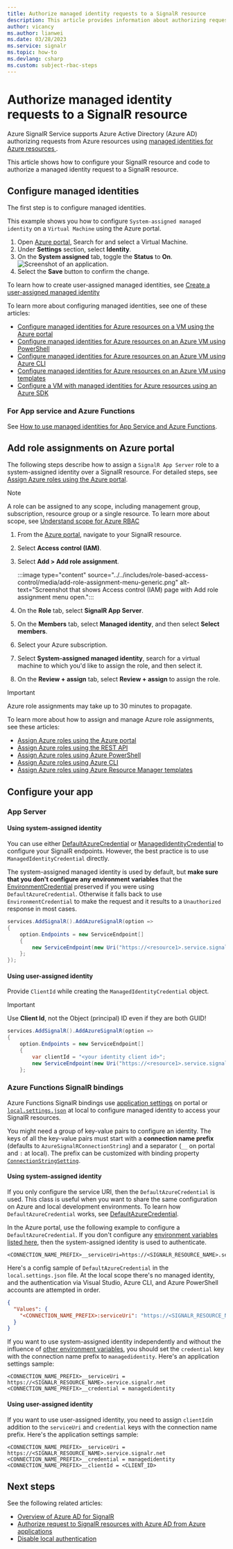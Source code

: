 ```yaml
---
title: Authorize managed identity requests to a SignalR resource
description: This article provides information about authorizing request to SignalR resources with Azure AD from managed identities
author: vicancy
ms.author: lianwei
ms.date: 03/28/2023
ms.service: signalr
ms.topic: how-to
ms.devlang: csharp
ms.custom: subject-rbac-steps
---
```


# Authorize managed identity requests to a SignalR resource

Azure SignalR Service supports Azure Active Directory (Azure AD) authorizing requests from Azure resources using [managed identities for Azure resources
](../active-directory/managed-identities-azure-resources/overview.md).

This article shows how to configure your SignalR resource and code to authorize a managed identity request to a SignalR resource.

## Configure managed identities

The first step is to configure managed identities.

This example shows you how to configure `System-assigned managed identity` on a `Virtual Machine` using the Azure portal.

1. Open [Azure portal](https://portal.azure.com/), Search for and select a Virtual Machine.
1. Under **Settings** section, select **Identity**.
1. On the **System assigned** tab, toggle the **Status** to **On**.
   ![Screenshot of an application.](./media/signalr-howto-authorize-managed-identity/identity-virtual-machine.png)
1. Select the **Save** button to confirm the change.


To learn how to create user-assigned managed identities, see [Create a user-assigned managed identity](../active-directory/managed-identities-azure-resources/how-manage-user-assigned-managed-identities.md#create-a-user-assigned-managed-identity)

To learn more about configuring managed identities, see one of these articles:

- [Configure managed identities for Azure resources on a VM using the Azure portal](../active-directory/managed-identities-azure-resources/qs-configure-portal-windows-vm.md)
- [Configure managed identities for Azure resources on an Azure VM using PowerShell](../active-directory/managed-identities-azure-resources/qs-configure-powershell-windows-vm.md)
- [Configure managed identities for Azure resources on an Azure VM using Azure CLI](../active-directory/managed-identities-azure-resources/qs-configure-cli-windows-vm.md)
- [Configure managed identities for Azure resources on an Azure VM using templates](../active-directory/managed-identities-azure-resources/qs-configure-template-windows-vm.md)
- [Configure a VM with managed identities for Azure resources using an Azure SDK](../active-directory/managed-identities-azure-resources/qs-configure-sdk-windows-vm.md)

### For App service and Azure Functions

See [How to use managed identities for App Service and Azure Functions](../app-service/overview-managed-identity.md).

## Add role assignments on Azure portal

The following steps describe how to assign a `SignalR App Server` role to a system-assigned identity over a SignalR resource. For detailed steps, see [Assign Azure roles using the Azure portal](../role-based-access-control/role-assignments-portal.md).

> [!Note]
> A role can be assigned to any scope, including management group, subscription, resource group or a single resource. To learn more about scope, see [Understand scope for Azure RBAC](../role-based-access-control/scope-overview.md)

1. From the [Azure portal](https://portal.azure.com/), navigate to your SignalR resource.

1. Select **Access control (IAM)**.

1. Select **Add > Add role assignment**.

   :::image type="content" source="../../includes/role-based-access-control/media/add-role-assignment-menu-generic.png" alt-text="Screenshot that shows Access control (IAM) page with Add role assignment menu open.":::

1. On the **Role** tab, select **SignalR App Server**.

1. On the **Members** tab, select **Managed identity**, and then select **Select members**.

1. Select your Azure subscription.

1. Select **System-assigned managed identity**, search for a virtual machine to which you'd like to assign the role, and then select it.

1. On the **Review + assign** tab, select **Review + assign** to assign the role.

> [!IMPORTANT]
> Azure role assignments may take up to 30 minutes to propagate.

To learn more about how to assign and manage Azure role assignments, see these articles:
- [Assign Azure roles using the Azure portal](../role-based-access-control/role-assignments-portal.md)
- [Assign Azure roles using the REST API](../role-based-access-control/role-assignments-rest.md)
- [Assign Azure roles using Azure PowerShell](../role-based-access-control/role-assignments-powershell.md)
- [Assign Azure roles using Azure CLI](../role-based-access-control/role-assignments-cli.md)
- [Assign Azure roles using Azure Resource Manager templates](../role-based-access-control/role-assignments-template.md)

## Configure your app

### App Server

#### Using system-assigned identity

You can use either [DefaultAzureCredential](/dotnet/api/overview/azure/identity-readme#defaultazurecredential) or [ManagedIdentityCredential](/dotnet/api/azure.identity.managedidentitycredential) to configure your SignalR endpoints. However, the best practice is to use `ManagedIdentityCredential` directly.

The system-assigned managed identity is used by default, but **make sure that you don't configure any environment variables** that the [EnvironmentCredential](/dotnet/api/azure.identity.environmentcredential) preserved if you were using `DefaultAzureCredential`. Otherwise it falls back to use `EnvironmentCredential` to make the request and it results to a `Unauthorized` response in most cases.

```C#
services.AddSignalR().AddAzureSignalR(option =>
{
    option.Endpoints = new ServiceEndpoint[]
    {
        new ServiceEndpoint(new Uri("https://<resource1>.service.signalr.net"), new ManagedIdentityCredential()),
    };
});
```

#### Using user-assigned identity

Provide `ClientId` while creating the  `ManagedIdentityCredential` object.

> [!IMPORTANT]
> Use **Client Id**, not the Object (principal) ID even if they are both GUID!

```C#
services.AddSignalR().AddAzureSignalR(option =>
{
    option.Endpoints = new ServiceEndpoint[]
    {
        var clientId = "<your identity client id>";
        new ServiceEndpoint(new Uri("https://<resource1>.service.signalr.net"), new ManagedIdentityCredential(clientId)),
    };
```

### Azure Functions SignalR bindings

Azure Functions SignalR bindings use [application settings](../azure-functions/functions-how-to-use-azure-function-app-settings.md) on portal or [`local.settings.json`](../azure-functions/functions-develop-local.md#local-settings-file) at local to configure managed identity to access your SignalR resources.

You might need a group of key-value pairs to configure an identity. The keys of all the key-value pairs must start with a **connection name prefix** (defaults to `AzureSignalRConnectionString`) and a separator (`__` on portal and `:` at local). The prefix can be customized with binding property [`ConnectionStringSetting`](../azure-functions/functions-bindings-signalr-service.md).

#### Using system-assigned identity

If you only configure the service URI, then the `DefaultAzureCredential` is used. This class is useful when you want to share the same configuration on Azure and local development environments. To learn how `DefaultAzureCredential` works, see [DefaultAzureCredential](/dotnet/api/overview/azure/identity-readme#defaultazurecredential).

In the Azure portal, use the following example to configure a `DefaultAzureCredential`. If you don't configure any [environment variables listed here](/dotnet/api/overview/azure/identity-readme#environment-variables), then the system-assigned identity is used to authenticate.
```
<CONNECTION_NAME_PREFIX>__serviceUri=https://<SIGNALR_RESOURCE_NAME>.service.signalr.net
```

Here's a config sample of `DefaultAzureCredential` in the `local.settings.json` file. At the local scope there's no managed identity, and the authentication via Visual Studio, Azure CLI, and Azure PowerShell accounts are attempted in order.
```json
{
  "Values": {
    "<CONNECTION_NAME_PREFIX>:serviceUri": "https://<SIGNALR_RESOURCE_NAME>.service.signalr.net"
  }
}
```

If you want to use system-assigned identity independently and without the influence of [other environment variables](/dotnet/api/overview/azure/identity-readme#environment-variables), you should set the `credential` key with the connection name prefix to `managedidentity`. Here's an application settings sample:

```
<CONNECTION_NAME_PREFIX>__serviceUri = https://<SIGNALR_RESOURCE_NAME>.service.signalr.net
<CONNECTION_NAME_PREFIX>__credential = managedidentity
```

#### Using user-assigned identity

If you want to use user-assigned identity, you need to assign `clientId`in addition to the `serviceUri` and `credential` keys with the connection name prefix. Here's the application settings sample:

```
<CONNECTION_NAME_PREFIX>__serviceUri = https://<SIGNALR_RESOURCE_NAME>.service.signalr.net
<CONNECTION_NAME_PREFIX>__credential = managedidentity
<CONNECTION_NAME_PREFIX>__clientId = <CLIENT_ID>
```

## Next steps

See the following related articles:
- [Overview of Azure AD for SignalR](signalr-concept-authorize-azure-active-directory.md)
- [Authorize request to SignalR resources with Azure AD from Azure applications](signalr-howto-authorize-application.md)
- [Disable local authentication](./howto-disable-local-auth.md)